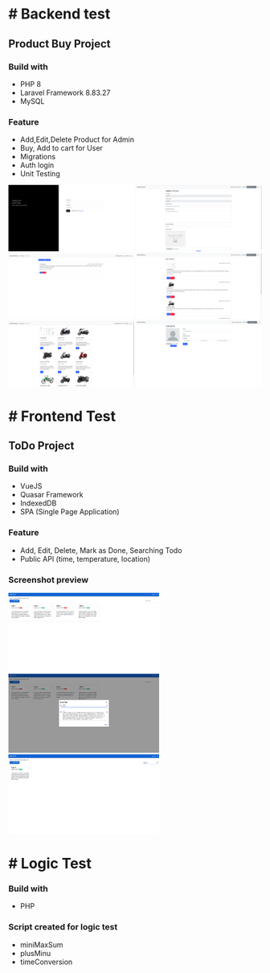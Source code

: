 # # Backend test
## Product Buy Project
### Build with
- PHP 8
- Laravel Framework 8.83.27
- MySQL
### Feature
 - Add,Edit,Delete Product for Admin
 - Buy, Add to cart for User
 - Migrations
 - Auth login
 - Unit Testing

<img src="https://github.com/androjovi/waizly_test/blob/main/photo/ProducApp_Login.png" alt="drawing" style="width:250px;"/> <img src="https://github.com/androjovi/waizly_test/blob/main/photo/ProductApp_AddingProduct.png" alt="drawing" style="width:250px;"/> <img src="https://github.com/androjovi/waizly_test/blob/main/photo/ProductApp_OrderList.png" alt="drawing" style="width:250px;"/> <img src="https://github.com/androjovi/waizly_test/blob/main/photo/ProductApp_ListProduct.png" alt="drawing" style="width:250px;"/> <img src="https://github.com/androjovi/waizly_test/blob/main/photo/ProductApp_buyproduct.png" alt="drawing" style="width:250px;"/> <img src="https://github.com/androjovi/waizly_test/blob/main/photo/ProdutcApp_EditProfile.png" alt="drawing" style="width:250px;"/>

# # Frontend Test
## ToDo Project
### Build with

- VueJS
- Quasar Framework
- IndexedDB
- SPA (Single Page Application)

### Feature
 - Add, Edit, Delete, Mark as Done, Searching Todo
 - Public API (time, temperature, location)

 ### Screenshot preview 

<img src="https://github.com/androjovi/waizly_test/blob/main/photo/TodoList.png" alt="drawing" style="width:300px;"/>
<img src="https://github.com/androjovi/waizly_test/blob/main/photo/TodoWithEdit.png" alt="drawing" style="width:300px;"/>
<img src="https://github.com/androjovi/waizly_test/blob/main/photo/TodoWithSearching.png" alt="drawing" style="width:300px;"/>

# # Logic Test
### Build with
- PHP

### Script created for logic test
- miniMaxSum
- plusMinu
- timeConversion